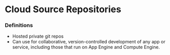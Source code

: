 # Cloud Source Repositories

### Definitions
* Hosted private git repos
* Can use for collaborative, version-controlled development of any app or service, including those that run on App Engine and Compute Engine.